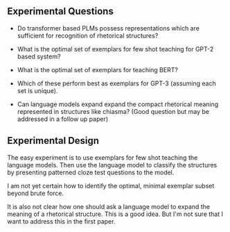 ## Experimental Questions

- Do transformer based PLMs possess representations which are sufficient for recognition of rhetorical structures?

- What is the optimal set of exemplars for few shot teaching for GPT-2 based system?
- What is the optimal set of exemplars for teaching BERT?
- Which of these perform best as exemplars for GPT-3 (assuming each set is unique). 

- Can language models expand expand the compact rhetorical meaning represented in structures like chiasma? (Good question but may be addressed in a follow up paper)

## Experimental Design

The easy experiment is to use exemplars for few shot teaching the language models. Then use the language model to classify the structures by presenting patterned cloze test questions to the model.

I am not yet certain how to identify the optimal, minimal exemplar subset beyond brute force. 

It is also not clear how one should ask a language model to expand the meaning of a rhetorical structure. This is a good idea. But I'm not sure that I want to address this in the first paper. 
